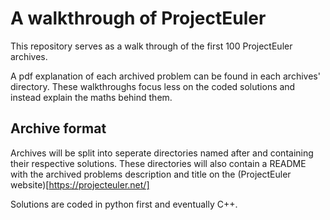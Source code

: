 # A walkthrough of ProjectEuler

This repository serves as a walk through of the first 100 ProjectEuler archives.

A pdf explanation of each archived problem can be found in each archives' directory. These walkthroughs focus less on the coded solutions and instead explain the maths behind them.

## Archive format

Archives will be split into seperate directories named after and containing their respective solutions. These directories will also contain a README with the archived problems description and title on the (ProjectEuler website)[https://projecteuler.net/]

Solutions are coded in python first and eventually C++.
